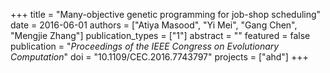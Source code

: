 +++
title = "Many-objective genetic programming for job-shop scheduling"
date = 2016-06-01
authors = ["Atiya Masood", "Yi Mei", "Gang Chen", "Mengjie Zhang"]
publication_types = ["1"]
abstract = ""
featured = false
publication = "*Proceedings of the IEEE Congress on Evolutionary Computation*"
doi = "10.1109/CEC.2016.7743797"
projects = ["ahd"]
+++

